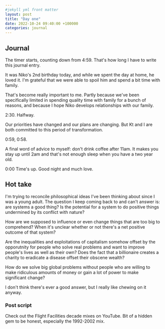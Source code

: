 ```yaml
---
#jekyll yml front matter
layout: post
title: "Day one"
date: 2022-10-24 09:40:00 +100000
categories: journal
---
```


## Journal

The timer starts, counting down from 4:59. That's how long I have to write this journal entry.

It was Niko's 2nd birthday today, and while we spent the day at home, he loved it. I'm grateful that we were able to spoil him and spend a bit time with family.

That's become really important to me. Partly because we've been specifically limited in spending quality time with family for a bunch of reasons, and because I hope Niko develops relationships with our family.

2:30. Halfway.

Our priorities have changed and our plans are changing. But Kt and I are both committed to this period of transformation.

0:59, 0:58.

A final word of advice to myself: don't drink coffee after 11am. It makes you stay up until 2am and that's not enough sleep when you have a two year old.

0:00 Time's up. Good night and much love.

## Hot take

I'm trying to reconcile philosophical ideas I've been thinking about since I was a young adult. The question I keep coming back to and can't answer is: are systems a good thing? Is the potential for a system to do positive things undermined by its conflict with nature?

How are we supposed to influence or even change things that are too big to comprehend? When it's unclear whether or not there's a net positive outcome of that system?

Are the inequalities and exploitations of capitalism somehow offset by the opporutnity for people who solve real problems and want to improve people's lives as well as their own? Does the fact that a billionaire creates a charity to eradicate a disease offset their obscene wealth?

How do we solve big global problems without people who are willing to make ridiculous amounts of money or gain a lot of power to make significant change?

I don't think there's ever a good answer, but I really like chewing on it anyway.

### Post script

Check out the Flight Facilities decade mixes on YouTube. Bit of a hidden gem to be honest, especially the 1992-2002 mix.